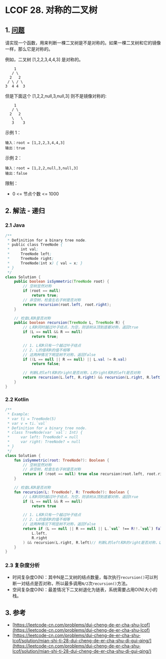 # LCOF 28. 对称的二叉树

## 1. [问题](https://leetcode-cn.com/problems/dui-cheng-de-er-cha-shu-lcof)

请实现一个函数，用来判断一棵二叉树是不是对称的。如果一棵二叉树和它的镜像一样，那么它是对称的。

例如，二叉树 \[1,2,2,3,4,4,3\] 是对称的。

```text
    1
   / \
  2   2
 / \ / \
3  4 4  3
```

但是下面这个 \[1,2,2,null,3,null,3\] 则不是镜像对称的:

```text
    1
   / \
  2   2
   \   \
   3    3
```

示例 1：

```text
输入：root = [1,2,2,3,4,4,3]
输出：true
```

示例 2：

```text
输入：root = [1,2,2,null,3,null,3]
输出：false
```

限制：

* 0 &lt;= 节点个数 &lt;= 1000

## 2. 解法 - 递归

### 2.1 Java

```java
/**
 * Definition for a binary tree node.
 * public class TreeNode {
 *     int val;
 *     TreeNode left;
 *     TreeNode right;
 *     TreeNode(int x) { val = x; }
 * }
 */
class Solution {
    public boolean isSymmetric(TreeNode root) {
        // 空树显然对称
        if (root == null)
            return true;
        // 非空树，检查左右子树是否对称
        return recursion(root.left, root.right);
    }

    // 检查L和R是否对称
    public boolean recursion(TreeNode L, TreeNode R) {
        // L和R同时越过叶子结点，为空，则该树从顶到底都对称，返回true
        if (L == null && R == null)
            return true;

        // 1. L和R只有一个越过叶子结点
        // 2. L的值和R的值不相等
        // 这两种情况下明显树不对称，返回false
        if ((L == null || R == null) || L.val != R.val)
            return false;

        // 判断L的left和R的right是否对称，L的right和R的left是否对称
        return recursion(L.left, R.right) && recursion(L.right, R.left);
    }
}
```

### 2.2 Kotlin

```kotlin
/**
 * Example:
 * var ti = TreeNode(5)
 * var v = ti.`val`
 * Definition for a binary tree node.
 * class TreeNode(var `val`: Int) {
 *     var left: TreeNode? = null
 *     var right: TreeNode? = null
 * }
 */
class Solution {
    fun isSymmetric(root: TreeNode?): Boolean {
        // 空树显然对称
        // 非空树，检查左右子树是否对称
        return if (root == null) true else recursion(root.left, root.right)
    }

    // 检查L和R是否对称
    fun recursion(L: TreeNode?, R: TreeNode?): Boolean {
        // L和R同时越过叶子结点，为空，则该树从顶到底都对称，返回true
        if (L == null && R == null)
            return true

        // 1. L和R只有一个越过叶子结点
        // 2. L的值和R的值不相等
        // 这两种情况下明显树不对称，返回false
        return if (L == null || R == null || L.`val` !== R!!.`val`) false else recursion(
            L.left,
            R.right
        ) && recursion(L.right, R.left)// 判断L的left和R的right是否对称，L的right和R的left是否对称
    }
}
```

### 2.3 复杂度分析

* 时间复杂度O\(N\)：其中N是二叉树的结点数量，每次执行`recursion()`可以判断一对结点是否对称，所以最多调用`N/2`次`recursion()`方法。
* 空间复杂度O\(N\)：最差情况下二叉树退化为链表，系统需要占用O\(N\)大小的栈。

## 3. 参考

* [https://leetcode-cn.com/problems/dui-cheng-de-er-cha-shu-lcof](https://leetcode-cn.com/problems/dui-cheng-de-er-cha-shu-lcof)
* [https://leetcode-cn.com/problems/dui-cheng-de-er-cha-shu-lcof/solution/mian-shi-ti-28-dui-cheng-de-er-cha-shu-di-gui-qing/](https://leetcode-cn.com/problems/dui-cheng-de-er-cha-shu-lcof/solution/mian-shi-ti-28-dui-cheng-de-er-cha-shu-di-gui-qing/)

